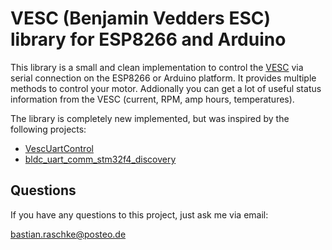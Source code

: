 # VESC (Benjamin Vedders ESC) library for ESP8266 and Arduino

This library is a small and clean implementation to control the [VESC](TODO) via serial connection on the ESP8266 or Arduino platform. It provides multiple methods to control your motor. Addionally you can get a lot of useful status information from the VESC (current, RPM, amp hours, temperatures).

The library is completely new implemented, but was inspired by the following projects:
- [VescUartControl](TODO)
- [bldc_uart_comm_stm32f4_discovery](TODO)


## Questions

If you have any questions to this project, just ask me via email:

<bastian.raschke@posteo.de>
